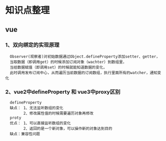 # 知识点整理

## vue

### 1、双向绑定的实现原理
```
  Observer(观察者)对初始数据通过Object.defineProperty添加setter、getter，
  当取数据（即调用get）的时候添加订阅对象（wachter）到数组里，
  当给数据赋值（即调用set）的时候就能知道数据的变化，
  此时调用发布订阅中心，从而遍历当前数据的订阅数组，执行里面所有的watcher，通知变化
```


### 2、vue2中defineProperty 和 vue3中proxy区别
  ```
    defineProperty 
    缺点： 1、无法监听数组的变化
          2、修改属性值的时候需要遍历对象再修改
    proty
    优点： 1、可以直接监听数组的变化
          2、返回的是一个新对象，可以操作新的对象达到目的
    缺点：兼容性问题 
  ```
